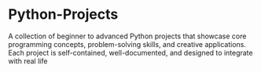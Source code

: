 # Python-Projects
A collection of beginner to advanced Python projects that showcase core programming concepts, problem-solving skills, and creative applications. Each project is self-contained, well-documented, and designed to integrate with real life
